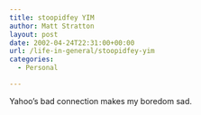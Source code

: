 ```yaml
---
title: stoopidfey YIM
author: Matt Stratton
layout: post
date: 2002-04-24T22:31:00+00:00
url: /life-in-general/stoopidfey-yim
categories:
  - Personal

---
```

Yahoo&#8217;s bad connection makes my boredom sad.
